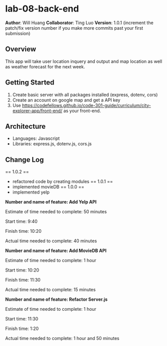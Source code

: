 # lab-08-back-end

**Author**: Will Huang
**Collaborator**: Ting Luo
**Version**: 1.0.1 (increment the patch/fix version number if you make more commits past your first submission)

## Overview
<!-- Provide a high level overview of what this application is and why you are building it, beyond the fact that it's an assignment for this class. (i.e. What's your problem domain?) -->
This app will take user location inquery and output and map location as well as weather forecast for the next week.

## Getting Started
<!-- What are the steps that a user must take in order to build this app on their own machine and get it running? -->
1. Create basic server with all packages installed (express, dotenv, cors)
1. Create an account on google map and get a API key
1. Use https://codefellows.github.io/code-301-guide/curriculum/city-explorer-app/front-end/ as your front-end.

## Architecture
<!-- Provide a detailed description of the application design. What technologies (languages, libraries, etc) you're using, and any other relevant design information. -->
- Languages: Javascript
- Libraries: express.js, dotenv.js, cors.js

## Change Log
== 1.0.2 ==
- refactored code by creating modules
== 1.0.1 ==
- implemented movieDB
== 1.0.0 ==
- implemented yelp

**Number and name of feature: Add Yelp API**

Estimate of time needed to complete: 50 minutes

Start time: 9:40

Finish time: 10:20

Actual time needed to complete: 40 minutes


**Number and name of feature: Add MovieDB API**

Estimate of time needed to complete: 1 hour

Start time: 10:20

Finish time: 11:30

Actual time needed to complete: 15 minutes


**Number and name of feature: Refactor Server.js**

Estimate of time needed to complete: 1 hour

Start time: 11:30

Finish time: 1:20

Actual time needed to complete: 1 hour and 50 minutes